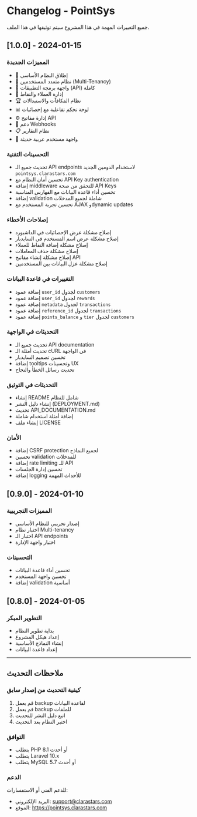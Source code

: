 # Changelog - PointSys

جميع التغييرات المهمة في هذا المشروع سيتم توثيقها في هذا الملف.

## [1.0.0] - 2024-01-15

### المميزات الجديدة
- 🎉 إطلاق النظام الأساسي
- 🔐 نظام متعدد المستخدمين (Multi-Tenancy)
- 📱 واجهة برمجة التطبيقات (API) كاملة
- 🎯 إدارة العملاء والنقاط
- 🏆 نظام المكافآت والاستبدالات
- 📊 لوحة تحكم تفاعلية مع إحصائيات
- ⚙️ إدارة مفاتيح API
- 🔗 دعم Webhooks
- 📋 نظام التقارير
- 🎨 واجهة مستخدم عربية حديثة

### التحسينات التقنية
- تحديث جميع الـ API endpoints لاستخدام الدومين الجديد `pointsys.clarastars.com`
- تحسين أمان النظام مع API Key authentication
- إضافة middleware للتحقق من صحة API Keys
- تحسين أداء قاعدة البيانات مع الفهارس المناسبة
- إضافة validation شاملة لجميع المدخلات
- تحسين تجربة المستخدم مع AJAX وdynamic updates

### إصلاحات الأخطاء
- إصلاح مشكلة عرض الإحصائيات في الداشبورد
- إصلاح مشكلة عرض اسم المستخدم في السايدبار
- إصلاح مشكلة إضافة النقاط للعملاء
- إصلاح مشكلة حذف المعاملات
- إصلاح مشكلة إنشاء مفاتيح API
- إصلاح مشكلة عزل البيانات بين المستخدمين

### التغييرات في قاعدة البيانات
- إضافة عمود `user_id` لجدول `customers`
- إضافة عمود `user_id` لجدول `rewards`
- إضافة عمود `metadata` لجدول `transactions`
- إضافة عمود `reference_id` لجدول `transactions`
- إضافة عمود `points_balance` و `tier` لجدول `customers`

### التحديثات في الواجهة
- تحديث جميع الـ API documentation
- تحديث أمثلة الـ cURL في الواجهة
- تحسين تصميم السايدبار
- إضافة tooltips وتحسينات UX
- تحديث رسائل الخطأ والنجاح

### التحديثات في التوثيق
- إنشاء README شامل للنظام
- إنشاء دليل النشر (DEPLOYMENT.md)
- تحديث API_DOCUMENTATION.md
- إضافة أمثلة استخدام شاملة
- إنشاء ملف LICENSE

### الأمان
- إضافة CSRF protection لجميع النماذج
- تحسين validation للمدخلات
- إضافة rate limiting للـ API
- تحسين إدارة الجلسات
- إضافة logging للأحداث المهمة

## [0.9.0] - 2024-01-10

### المميزات التجريبية
- إصدار تجريبي للنظام الأساسي
- اختبار نظام Multi-tenancy
- اختبار الـ API endpoints
- اختبار واجهة الإدارة

### التحسينات
- تحسين أداء قاعدة البيانات
- تحسين واجهة المستخدم
- إضافة validation أساسية

## [0.8.0] - 2024-01-05

### التطوير المبكر
- بداية تطوير النظام
- إعداد هيكل المشروع
- إنشاء النماذج الأساسية
- إعداد قاعدة البيانات

---

## ملاحظات التحديث

### كيفية التحديث من إصدار سابق
1. قم بعمل backup لقاعدة البيانات
2. قم بعمل backup للملفات
3. اتبع دليل النشر للتحديث
4. اختبر النظام بعد التحديث

### التوافق
- يتطلب PHP 8.1 أو أحدث
- يتطلب Laravel 10.x
- يتطلب MySQL 5.7 أو أحدث

### الدعم
للدعم الفني أو الاستفسارات:
- البريد الإلكتروني: support@clarastars.com
- الموقع: https://pointsys.clarastars.com 
